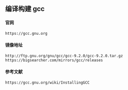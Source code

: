 ## 编译构建 gcc

#### 官网
`https://gcc.gnu.org`

#### 镜像地址
`http://ftp.gnu.org/gnu/gcc/gcc-9.2.0/gcc-9.2.0.tar.gz`
`https://bigsearcher.com/mirrors/gcc/releases`

#### 参考文献
`https://gcc.gnu.org/wiki/InstallingGCC`
